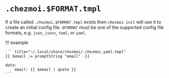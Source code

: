 # `.chezmoi.$FORMAT.tmpl`

If a file called `.chezmoi.$FORMAT.tmpl` exists then `chezmoi init` will use it
to create an initial config file. `$FORMAT` must be one of the supported
config file formats, e.g. `json`, `jsonc`, `toml`, or `yaml`.

!!! example

    ``` title="~/.local/share/chezmoi/.chezmoi.yaml.tmpl"
    {{ $email := promptString "email" -}}

    data:
        email: {{ $email | quote }}
    ```
